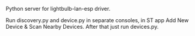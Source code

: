 Python server for lightbulb-lan-esp driver.

Run discovery.py and device.py in separate consoles, in ST app Add New Device & Scan Nearby Devices.  After that just run devices.py.
